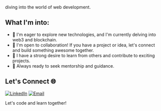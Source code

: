 diving into the world of web development.

## What I'm into:


- 🚀 I'm eager to explore new technologies, and I'm currently delving into web3 and blockchain.
- 👥 I'm open to collaboration! If you have a project or idea, let's connect and build something awesome together.
- 🌱 I have a strong desire to learn from others and contribute to exciting projects.
- 🤝 Always ready to seek mentorship and guidance.


## Let's Connect 🌐

[![LinkedIn](https://img.shields.io/badge/LinkedIn-Connect-blue)](https://www.linkedin.com/in/sohail-313/)
[![Email](https://img.shields.io/badge/Email-Say%20Hello-orange)](mailto:mohammedisohail313@gmail.com)

Let's code and learn together! 



